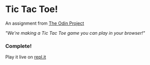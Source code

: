 # Tic Tac Toe!

An assignment from [The Odin Project](https://www.theodinproject.com/lessons/tic-tac-toe-javascript)

*"We're making a Tic Tac Toe game you can play in your browser!"*

### Complete!
Play it live on [repl.it](https://repl.it/@programmurr/ProgrammurrTTT)